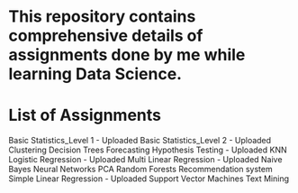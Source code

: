 # This repository contains comprehensive details of assignments done by me while learning Data Science.

# List of Assignments
Basic Statistics_Level 1 - Uploaded
Basic Statistics_Level 2 - Uploaded
Clustering
Decision Trees
Forecasting
Hypothesis Testing - Uploaded
KNN
Logistic Regression - Uploaded
Multi Linear Regression - Uploaded
Naive Bayes
Neural Networks
PCA
Random Forests
Recommendation system
Simple Linear Regression - Uploaded
Support Vector Machines
Text Mining
